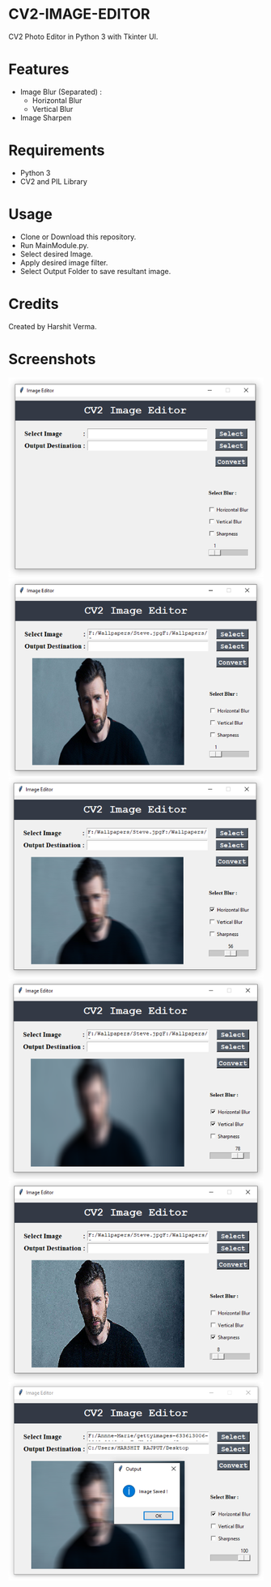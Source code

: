 # CV2-IMAGE-EDITOR
  CV2 Photo Editor in Python 3 with Tkinter UI.
 
# Features
  - Image Blur (Separated) :
      - Horizontal Blur
      - Vertical Blur
  - Image Sharpen
  
# Requirements
  - Python 3
  - CV2 and PIL Library

# Usage
   - Clone or Download this repository.
   - Run MainModule.py.
   - Select desired Image.
   - Apply desired image filter.
   - Select Output Folder to save resultant image.

# Credits
  
  Created by Harshit Verma.


# Screenshots

![alt text](screenshots/ss1.png)
![alt text](screenshots/ss2.png)
![alt text](screenshots/ss3.png)
![alt text](screenshots/ss4.png)
![alt text](screenshots/ss5.png)
![alt text](screenshots/ss6.png)
